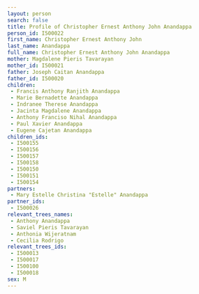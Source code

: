 ```yaml
---
layout: person
search: false
title: Profile of Christopher Ernest Anthony John Anandappa
person_id: I500022
first_name: Christopher Ernest Anthony John
last_name: Anandappa
full_name: Christopher Ernest Anthony John Anandappa
mother: Magdalene Pieris Tavarayan
mother_id: I500021
father: Joseph Caitan Anandappa
father_id: I500020
children:
 - Francis Anthony Ranjith Anandappa
 - Marie Bernadette Anandappa
 - Indranee Therese Anandappa
 - Jacinta Magdalene Anandappa
 - Anthony Franciso Nihal Anandappa
 - Paul Xavier Anandappa
 - Eugene Cajetan Anandappa
children_ids:
 - I500155
 - I500156
 - I500157
 - I500158
 - I500150
 - I500151
 - I500154
partners:
 - Mary Estelle Christina "Estelle" Anandappa
partner_ids:
 - I500026
relevant_trees_names:
 - Anthony Anandappa
 - Saviel Pieris Tavarayan
 - Anthonia Wijeratnam
 - Cecilia Rodrigo
relevant_trees_ids:
 - I500013
 - I500017
 - I500100
 - I500018
sex: M
---
```


